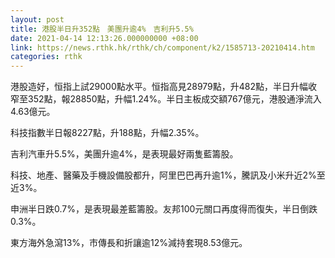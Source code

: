 ```yaml
---
layout: post
title: 港股半日升352點　美團升逾4%　吉利升5.5%
date: 2021-04-14 12:13:26.000000000 +08:00
link: https://news.rthk.hk/rthk/ch/component/k2/1585713-20210414.htm
categories: rthk
---
```


港股造好，恒指上試29000點水平。恒指高見28979點，升482點，半日升幅收窄至352點，報28850點，升幅1.24%。半日主板成交額767億元，港股通淨流入4.63億元。

科技指數半日報8227點，升188點，升幅2.35%。

吉利汽車升5.5%，美團升逾4%，是表現最好兩隻藍籌股。

科技、地產、醫藥及手機設備股都升，阿里巴巴再升逾1%，騰訊及小米升近2%至近3%。

申洲半日跌0.7%，是表現最差藍籌股。友邦100元關口再度得而復失，半日倒跌0.3%。

東方海外急瀉13%，市傳長和折讓逾12%減持套現8.53億元。
